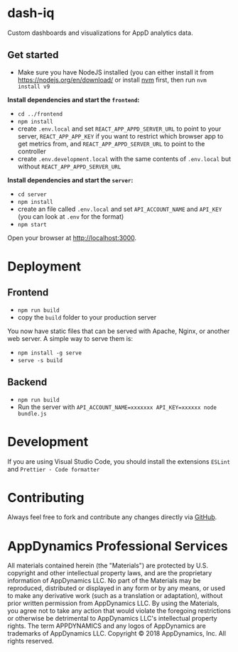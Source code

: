 # dash-iq

Custom dashboards and visualizations for AppD analytics data.

## Get started

* Make sure you have NodeJS installed (you can either install it from https://nodejs.org/en/download/ or install [nvm](https://github.com/creationix/nvm) first, then run `nvm install v9`

**Install dependencies and start the `frontend`:**

* `cd ../frontend`
* `npm install`
* create `.env.local` and set `REACT_APP_APPD_SERVER_URL` to point to your server, `REACT_APP_APP_KEY` if you want to restrict which browser app to get metrics from, and `REACT_APP_APPD_SERVER_URL` to point to the controller
* create `.env.development.local` with the same contents of `.env.local` but without `REACT_APP_APPD_SERVER_URL`

**Install dependencies and start the `server`:**

* `cd server`
* `npm install`
* create an file called `.env.local` and set `API_ACCOUNT_NAME` and `API_KEY` (you can look at `.env` for the format)
* `npm start`

Open your browser at [http://localhost:3000](http://localhost:3000).

# Deployment

## Frontend

* `npm run build`
* copy the `build` folder to your production server

You now have static files that can be served with Apache, Nginx, or another web server. A simple way to serve them is:

* `npm install -g serve`
* `serve -s build`

## Backend

* `npm run build`
* Run the server with `API_ACCOUNT_NAME=xxxxxxx API_KEY=xxxxxx node bundle.js`

# Development

If you are using Visual Studio Code, you should install the extensions `ESLint` and `Prettier - Code formatter`

# Contributing

Always feel free to fork and contribute any changes directly via [GitHub](https://github.com/Appdynamics/dash-iq).

# AppDynamics Professional Services

All materials contained herein (the "Materials") are protected by U.S. copyright and other intellectual property laws, and are the proprietary information of AppDynamics LLC. No part of the Materials may be reproduced, distributed or displayed in any form or by any means, or used to make any derivative work (such as a translation or adaptation), without prior written permission from AppDynamics LLC. By using the Materials, you agree not to take any action that would violate the foregoing restrictions or otherwise be detrimental to AppDynamics LLC's intellectual property rights. The term APPDYNAMICS and any logos of AppDynamics are trademarks of AppDynamics LLC.
Copyright © 2018 AppDynamics, Inc. All rights reserved.
